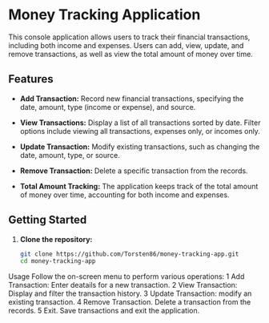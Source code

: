 
# Money Tracking Application

This console application allows users to track their financial transactions, including both income and expenses. Users can add, view, update, and remove transactions, as well as view the total amount of money over time.

## Features

- **Add Transaction:** Record new financial transactions, specifying the date, amount, type (income or expense), and source.

- **View Transactions:** Display a list of all transactions sorted by date. Filter options include viewing all transactions, expenses only, or incomes only.

- **Update Transaction:** Modify existing transactions, such as changing the date, amount, type, or source.

- **Remove Transaction:** Delete a specific transaction from the records.

- **Total Amount Tracking:** The application keeps track of the total amount of money over time, accounting for both income and expenses.

## Getting Started

1. **Clone the repository:**
   ```bash
   git clone https://github.com/Torsten86/money-tracking-app.git
   cd money-tracking-app

Usage
Follow the on-screen menu to perform various operations:
1 Add Transaction: Enter deatails for a new transaction.
2 View Transaction: Display and filter the transaction history.
3 Update Transaction: modify an existing transaction.
4 Remove Transaction. Delete a transaction from the records.
5 Exit. Save transactions and exit the application.

